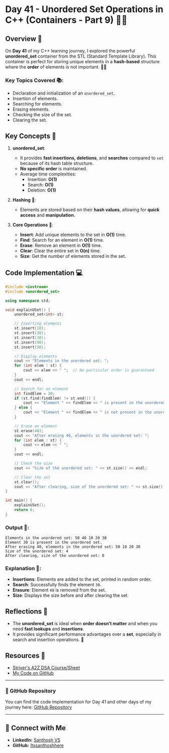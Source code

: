 # Day 41 - Unordered Set Operations in C++ (Containers - Part 9) 🎯🚀

## Overview 🌟

On **Day 41** of my C++ learning journey, I explored the powerful **unordered_set** container from the STL (Standard Template Library). This container is perfect for storing unique elements in a **hash-based** structure where the **order** of elements is not important. 🧑‍💻

### Key Topics Covered 📚:
- Declaration and initialization of an `unordered_set`.
- Insertion of elements.
- Searching for elements.
- Erasing elements.
- Checking the size of the set.
- Clearing the set.

## Key Concepts 🚀

1. **unordered_set**:  
   - It provides **fast insertions, deletions**, and **searches** compared to `set` because of its hash table structure.  
   - **No specific order** is maintained.
   - Average time complexities:  
     - Insertion: **O(1)**  
     - Search: **O(1)**  
     - Deletion: **O(1)**  

2. **Hashing** 🧠:
   - Elements are stored based on their **hash values**, allowing for **quick access** and **manipulation**.

3. **Core Operations** 🔧:
   - **Insert**: Add unique elements to the set in **O(1)** time.
   - **Find**: Search for an element in **O(1)** time.
   - **Erase**: Remove an element in **O(1)** time.
   - **Clear**: Clear the entire set in **O(n)** time.
   - **Size**: Get the number of elements stored in the set.

## Code Implementation 💻

```cpp
#include <iostream>
#include <unordered_set>

using namespace std;

void explainUSet() {
    unordered_set<int> st;

    // Inserting elements
    st.insert(10);
    st.insert(20);
    st.insert(30);
    st.insert(40);
    st.insert(50);

    // Display elements
    cout << "Elements in the unordered set: ";
    for (int elem : st) {
        cout << elem << " ";  // No particular order is guaranteed
    }
    cout << endl;

    // Search for an element
    int findElem = 30;
    if (st.find(findElem) != st.end()) {
        cout << "Element " << findElem << " is present in the unordered set." << endl;
    } else {
        cout << "Element " << findElem << " is not present in the unordered set." << endl;
    }

    // Erase an element
    st.erase(40);
    cout << "After erasing 40, elements in the unordered set: ";
    for (int elem : st) {
        cout << elem << " ";
    }
    cout << endl;

    // Check the size
    cout << "Size of the unordered set: " << st.size() << endl;

    // Clear the set
    st.clear();
    cout << "After clearing, size of the unordered set: " << st.size() << endl;
}

int main() {
    explainUSet();
    return 0;
}
```

### Output 🎉:
```
Elements in the unordered set: 50 40 10 20 30 
Element 30 is present in the unordered set.
After erasing 40, elements in the unordered set: 50 10 20 30 
Size of the unordered set: 4
After clearing, size of the unordered set: 0
```

### Explanation 🧐:
- **Insertions**: Elements are added to the set, printed in random order.
- **Search**: Successfully finds the element `30`.
- **Erasure**: Element `40` is removed from the set.
- **Size**: Displays the size before and after clearing the set.

## Reflections 💭
- The **unordered_set** is ideal when **order doesn’t matter** and when you need **fast lookups** and **insertions**.
- It provides significant performance advantages over a **set**, especially in search and insertion operations. 🚀

## Resources 🔗
- [Striver's A2Z DSA Course/Sheet](https://takeuforward.org/strivers-a2z-dsa-course/strivers-a2z-dsa-course-sheet-2)
- [My Code on GitHub](https://github.com/Itssanthoshhere/Data-Structures-and-Algorithms/blob/main/C%2B%2B%20with%20DSA-learning-journey/Day41%20-%20C%2B%2B%20STL%20-%20UnorderedSet/STL_UnorderedSet.cpp)

---
### 📂 GitHub Repository

You can find the code implementation for Day 41 and other days of my journey here: [GitHub Repository](https://github.com/Itssanthoshhere/Data-Structures-and-Algorithms/tree/main/C%2B%2B%20with%20DSA-learning-journey)

---

## 🔗 Connect with Me
- **LinkedIn:** [Santhosh VS](https://www.linkedin.com/in/thesanthoshvs/)
- **GitHub:** [Itssanthoshhere](https://github.com/Itssanthoshhere)
